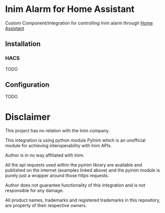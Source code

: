 # Inim Alarm for Home Assistant

Custom Component/Integration for controlling Inim alarm through [Home Assistant](https://www.home-assistant.io/)

## Installation

### HACS

TODO

<!-- ### Manual Installation

You can manually install as a custom component on your Home Assistant installation.

Follow these steps:

* In Home Assistant's config directory, you need to create a `custom_components` and copy all the content of the `custom_components/inim` folder.

* Open your `config/configuration.yaml` file and be sure to add - at the least - the following lines:
    ```yaml
    inim:
    password: !secret inim_alarm_password
    username: !secret inim_alarm_username
    client_id: "123456"
    device_id: "789012"
    ```
    for further detail look at `config/configuration.yam` present in this repository.

* Restart Home Assistant -->

## Configuration

TODO

# Disclaimer

This project has no relation with the Inim company.

This integration is using python module PyInim which is an unofficial module for achieving interoperability with Inim APIs.

Author is in no way affiliated with Inim.

All the api requests used within the pyinim library are available and published on the internet (examples linked above) and the pyinim module is purely just a wrapper around those https requests.

Author does not guarantee functionality of this integration and is not responsible for any damage.

All product names, trademarks and registered trademarks in this repository, are property of their respective owners.